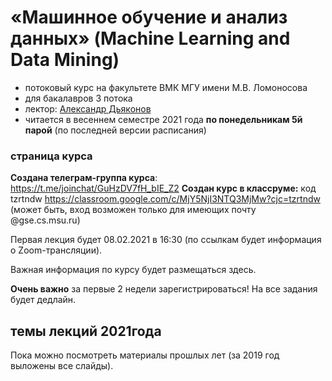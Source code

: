 # «Машинное обучение и анализ данных» (Machine Learning and Data Mining)
* потоковый курс на факультете ВМК МГУ имени М.В. Ломоносова 
* для бакалавров 3 потока
* лектор: [Александр Дьяконов](https://dyakonov.org/ag/)
* читается в весеннем семестре 2021 года **по понедельникам 5й парой** (по последней версии расписания)

### страница курса

**Создана телеграм-группа курса**: https://t.me/joinchat/GuHzDV7fH_bIE_Z2
**Создан курс в классруме:** код tzrtndw https://classroom.google.com/c/MjY5NjI3NTQ3MjMw?cjc=tzrtndw
(может быть, вход возможен только для имеющих почту @gse.cs.msu.ru)

Первая лекция будет 08.02.2021 в 16:30 (по ссылкам будет информация о Zoom-трансляции).

Важная информация по курсу будет размещаться здесь.

**Очень важно** за первые 2 недели зарегистрироваться! На все задания будет дедлайн.

## темы лекций 2021года

Пока можно посмотреть материалы прошлых лет (за 2019 год выложены все слайды).
